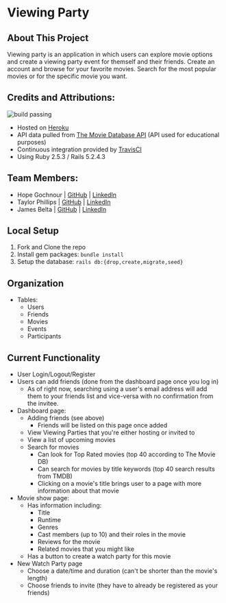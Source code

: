 # Viewing Party

## About This Project

Viewing party is an application in which users can explore movie options and create a viewing party event for themself and their friends. Create an account and browse for your favorite movies. Search for the most popular movies or for the specific movie you want.

## Credits and Attributions:
<img src="http://media.tumblr.com/6df8b0d6154a26601b9a3ef1c9662de7/tumblr_inline_mn2e2keoSG1qz4rgp.png" alt="build passing"/>

* Hosted on [Heroku](https://viewing-party-thj.herokuapp.com/)
* API data pulled from [The Movie Database API](https://www.themoviedb.org/documentation/api) (API used for educational purposes)
* Continuous integration provided by [TravisCI](travis-ci.com)
* Using Ruby 2.5.3 / Rails 5.2.4.3

## Team Members:

* Hope Gochnour | [GitHub](https://github.com/hopesgit) | [LinkedIn](https://www.linkedin.com/in/hope-gochnour-3056aa1ba/)
* Taylor Phillips | [GitHub](https://github.com/taphill) | [LinkedIn](https://www.linkedin.com/in/taylorscottphillips/)
* James Belta | [GitHub](https://github.com/JBelta) | [LinkedIn](https://www.linkedin.com/in/james-belta-93377b1b5/)

## Local Setup

1. Fork and Clone the repo
2. Install gem packages: `bundle install`
3. Setup the database: `rails db:{drop,create,migrate,seed}`

## Organization

* Tables:
  * Users
  * Friends
  * Movies
  * Events
  * Participants

## Current Functionality

* User Login/Logout/Register
* Users can add friends (done from the dashboard page once you log in)
  * As of right now, searching using a user's email address will add them to your friends list and vice-versa with no confirmation from the invitee.
* Dashboard page:
  * Adding friends (see above)
    * Friends will be listed on this page once added
  * View Viewing Parties that you're either hosting or invited to
  * View a list of upcoming movies
  * Search for movies
    * Can look for Top Rated movies (top 40 according to The Movie DB)
    * Can search for movies by title keywords (top 40 search results from TMDB)
    * Clicking on a movie's title brings user to a page with more information about that movie
* Movie show page:
  * Has information including:
    * Title
    * Runtime
    * Genres
    * Cast members (up to 10) and their roles in the movie
    * Reviews for the movie
    * Related movies that you might like
  * Has a button to create a watch party for this movie
* New Watch Party page
  * Choose a date/time and duration (can't be shorter than the movie's length)
  * Choose friends to invite (they have to already be registered as your friends)
